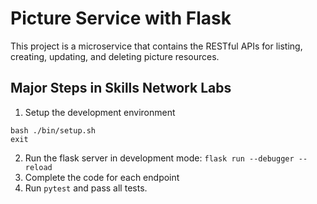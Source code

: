 # Picture Service with Flask

This project is a microservice that contains the RESTful APIs for listing, creating, updating, and deleting picture resources.

 ## Major Steps in Skills Network Labs

 1. Setup the development environment
```
bash ./bin/setup.sh
exit
```

2. Run the flask server in development mode: `flask run --debugger --reload`
3. Complete the code for each endpoint
4. Run `pytest` and pass all tests.
